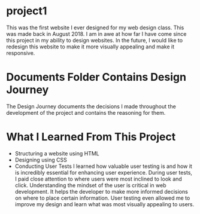 # project1
This was the first website I ever designed for my web design class. This was made back in August 2018. I am in awe at how far I have come since this project in my ability to design websites. In the future, I would like to redesign this website to make it more visually appealing and make it responsive.

# Documents Folder Contains Design Journey
The Design Journey documents the decisions I made throughout the development of the project and contains the reasoning for them.

# What I Learned From This Project
- Structuring a website using HTML
- Designing using CSS
- Conducting User Tests
I learned how valuable user testing is and how it is incredibly essential for enhancing user experience.
During user tests, I paid close attention to where users were most inclined to look and click.
Understanding the mindset of the user is critical in web development. It helps the developer to make more informed decisions on where to place certain information.
User testing even allowed me to improve my design and learn what was most visually appealing to users.
